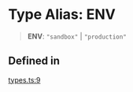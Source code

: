 # Type Alias: ENV

> **ENV**: `"sandbox"` \| `"production"`

## Defined in

[types.ts:9](https://github.com/monerium/js-monorepo/blob/bdb556f177407a98459f8edb039e31cf37d07d7a/packages/sdk/src/types.ts#L9)
